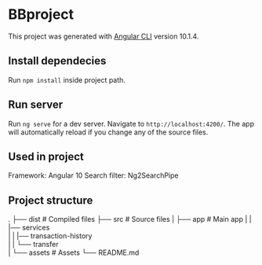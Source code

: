 # BBproject

This project was generated with [Angular CLI](https://github.com/angular/angular-cli) version 10.1.4.

## Install dependecies

Run `npm install` inside project path.

## Run server

Run `ng serve` for a dev server. Navigate to `http://localhost:4200/`. The app will automatically reload if you change any of the source files.

## Used in project

Framework: Angular 10
Search filter: Ng2SearchPipe



## Project structure

.
├── dist                                    # Compiled files
├── src                                     # Source files
|   ├── app                                 # Main app
|   |   |── services                        
|   |   |── transaction-history             
|   |   └── transfer                        
|   └── assets                              # Assets
└── README.md
